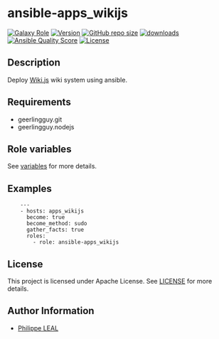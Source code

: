 # ansible-apps_wikijs

[![Galaxy Role](https://img.shields.io/badge/galaxy-apps_wikijs-purple?style=flat)](https://galaxy.ansible.com/lotusnoir/apps_wikijs)
[![Version](https://img.shields.io/github/release/lotusnoir/ansible-apps_wikijs.svg)](https://github.com/lotusnoir/ansible-apps_wikijs/releases/latest)
[![GitHub repo size](https://img.shields.io/github/repo-size/lotusnoir/ansible-apps_wikijs?color=orange&style=flat)](https://galaxy.ansible.com/lotusnoir/apps_wikijs)
[![downloads](https://img.shields.io/ansible/role/d/)](https://galaxy.ansible.com/lotusnoir/apps_wikijs)
[![Ansible Quality Score](https://img.shields.io/ansible/quality/)](https://galaxy.ansible.com/lotusnoir/apps_wikijs)
[![License](https://img.shields.io/badge/license-Apache--2.0-brightgreen?style=flat)](https://opensource.org/licenses/Apache-2.0)

## Description

Deploy [Wiki.js](https://wiki.js.org/) wiki system using ansible.
## Requirements

- geerlingguy.git
- geerlingguy.nodejs


## Role variables

See [variables](/defaults/main.yml) for more details.

## Examples

        ---
        - hosts: apps_wikijs
          become: true
          become_method: sudo
          gather_facts: true
          roles:
            - role: ansible-apps_wikijs


## License

This project is licensed under Apache License. See [LICENSE](/LICENSE) for more details.

## Author Information

- [Philippe LEAL](https://github.com/lotusnoir)
